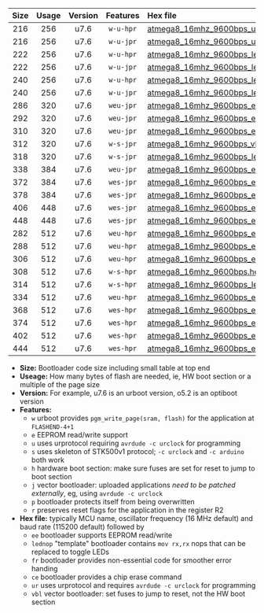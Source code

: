 |Size|Usage|Version|Features|Hex file|
|:-:|:-:|:-:|:-:|:--|
|216|256|u7.6|`w-u-hpr`|[atmega8_16mhz_9600bps_ur.hex](https://raw.githubusercontent.com/stefanrueger/urboot/main/atmega8_16mhz_9600bps_ur.hex)|
|216|256|u7.6|`w-u-jpr`|[atmega8_16mhz_9600bps_ur_vbl.hex](https://raw.githubusercontent.com/stefanrueger/urboot/main/atmega8_16mhz_9600bps_ur_vbl.hex)|
|222|256|u7.6|`w-u-hpr`|[atmega8_16mhz_9600bps_lednop_ur.hex](https://raw.githubusercontent.com/stefanrueger/urboot/main/atmega8_16mhz_9600bps_lednop_ur.hex)|
|222|256|u7.6|`w-u-jpr`|[atmega8_16mhz_9600bps_lednop_ur_vbl.hex](https://raw.githubusercontent.com/stefanrueger/urboot/main/atmega8_16mhz_9600bps_lednop_ur_vbl.hex)|
|240|256|u7.6|`w-u-hpr`|[atmega8_16mhz_9600bps_lednop_fr_ur.hex](https://raw.githubusercontent.com/stefanrueger/urboot/main/atmega8_16mhz_9600bps_lednop_fr_ur.hex)|
|240|256|u7.6|`w-u-jpr`|[atmega8_16mhz_9600bps_lednop_fr_ur_vbl.hex](https://raw.githubusercontent.com/stefanrueger/urboot/main/atmega8_16mhz_9600bps_lednop_fr_ur_vbl.hex)|
|286|320|u7.6|`weu-jpr`|[atmega8_16mhz_9600bps_ee_ur_vbl.hex](https://raw.githubusercontent.com/stefanrueger/urboot/main/atmega8_16mhz_9600bps_ee_ur_vbl.hex)|
|292|320|u7.6|`weu-jpr`|[atmega8_16mhz_9600bps_ee_lednop_ur_vbl.hex](https://raw.githubusercontent.com/stefanrueger/urboot/main/atmega8_16mhz_9600bps_ee_lednop_ur_vbl.hex)|
|310|320|u7.6|`weu-jpr`|[atmega8_16mhz_9600bps_ee_lednop_fr_ur_vbl.hex](https://raw.githubusercontent.com/stefanrueger/urboot/main/atmega8_16mhz_9600bps_ee_lednop_fr_ur_vbl.hex)|
|312|320|u7.6|`w-s-jpr`|[atmega8_16mhz_9600bps_vbl.hex](https://raw.githubusercontent.com/stefanrueger/urboot/main/atmega8_16mhz_9600bps_vbl.hex)|
|318|320|u7.6|`w-s-jpr`|[atmega8_16mhz_9600bps_lednop_vbl.hex](https://raw.githubusercontent.com/stefanrueger/urboot/main/atmega8_16mhz_9600bps_lednop_vbl.hex)|
|338|384|u7.6|`weu-jpr`|[atmega8_16mhz_9600bps_ee_lednop_fr_ce_ur_vbl.hex](https://raw.githubusercontent.com/stefanrueger/urboot/main/atmega8_16mhz_9600bps_ee_lednop_fr_ce_ur_vbl.hex)|
|372|384|u7.6|`wes-jpr`|[atmega8_16mhz_9600bps_ee_vbl.hex](https://raw.githubusercontent.com/stefanrueger/urboot/main/atmega8_16mhz_9600bps_ee_vbl.hex)|
|378|384|u7.6|`wes-jpr`|[atmega8_16mhz_9600bps_ee_lednop_vbl.hex](https://raw.githubusercontent.com/stefanrueger/urboot/main/atmega8_16mhz_9600bps_ee_lednop_vbl.hex)|
|406|448|u7.6|`wes-jpr`|[atmega8_16mhz_9600bps_ee_lednop_fr_vbl.hex](https://raw.githubusercontent.com/stefanrueger/urboot/main/atmega8_16mhz_9600bps_ee_lednop_fr_vbl.hex)|
|448|448|u7.6|`wes-jpr`|[atmega8_16mhz_9600bps_ee_lednop_fr_ce_vbl.hex](https://raw.githubusercontent.com/stefanrueger/urboot/main/atmega8_16mhz_9600bps_ee_lednop_fr_ce_vbl.hex)|
|282|512|u7.6|`weu-hpr`|[atmega8_16mhz_9600bps_ee_ur.hex](https://raw.githubusercontent.com/stefanrueger/urboot/main/atmega8_16mhz_9600bps_ee_ur.hex)|
|288|512|u7.6|`weu-hpr`|[atmega8_16mhz_9600bps_ee_lednop_ur.hex](https://raw.githubusercontent.com/stefanrueger/urboot/main/atmega8_16mhz_9600bps_ee_lednop_ur.hex)|
|306|512|u7.6|`weu-hpr`|[atmega8_16mhz_9600bps_ee_lednop_fr_ur.hex](https://raw.githubusercontent.com/stefanrueger/urboot/main/atmega8_16mhz_9600bps_ee_lednop_fr_ur.hex)|
|308|512|u7.6|`w-s-hpr`|[atmega8_16mhz_9600bps.hex](https://raw.githubusercontent.com/stefanrueger/urboot/main/atmega8_16mhz_9600bps.hex)|
|314|512|u7.6|`w-s-hpr`|[atmega8_16mhz_9600bps_lednop.hex](https://raw.githubusercontent.com/stefanrueger/urboot/main/atmega8_16mhz_9600bps_lednop.hex)|
|334|512|u7.6|`weu-hpr`|[atmega8_16mhz_9600bps_ee_lednop_fr_ce_ur.hex](https://raw.githubusercontent.com/stefanrueger/urboot/main/atmega8_16mhz_9600bps_ee_lednop_fr_ce_ur.hex)|
|368|512|u7.6|`wes-hpr`|[atmega8_16mhz_9600bps_ee.hex](https://raw.githubusercontent.com/stefanrueger/urboot/main/atmega8_16mhz_9600bps_ee.hex)|
|374|512|u7.6|`wes-hpr`|[atmega8_16mhz_9600bps_ee_lednop.hex](https://raw.githubusercontent.com/stefanrueger/urboot/main/atmega8_16mhz_9600bps_ee_lednop.hex)|
|402|512|u7.6|`wes-hpr`|[atmega8_16mhz_9600bps_ee_lednop_fr.hex](https://raw.githubusercontent.com/stefanrueger/urboot/main/atmega8_16mhz_9600bps_ee_lednop_fr.hex)|
|444|512|u7.6|`wes-hpr`|[atmega8_16mhz_9600bps_ee_lednop_fr_ce.hex](https://raw.githubusercontent.com/stefanrueger/urboot/main/atmega8_16mhz_9600bps_ee_lednop_fr_ce.hex)|

- **Size:** Bootloader code size including small table at top end
- **Useage:** How many bytes of flash are needed, ie, HW boot section or a multiple of the page size
- **Version:** For example, u7.6 is an urboot version, o5.2 is an optiboot version
- **Features:**
  + `w` urboot provides `pgm_write_page(sram, flash)` for the application at `FLASHEND-4+1`
  + `e` EEPROM read/write support
  + `u` uses urprotocol requiring `avrdude -c urclock` for programming
  + `s` uses skeleton of STK500v1 protocol; `-c urclock` and `-c arduino` both work
  + `h` hardware boot section: make sure fuses are set for reset to jump to boot section
  + `j` vector bootloader: uploaded applications *need to be patched externally*, eg, using `avrdude -c urclock`
  + `p` bootloader protects itself from being overwritten
  + `r` preserves reset flags for the application in the register R2
- **Hex file:** typically MCU name, oscillator frequency (16 MHz default) and baud rate (115200 default) followed by
  + `ee` bootloader supports EEPROM read/write
  + `lednop` "template" bootloader contains `mov rx,rx` nops that can be replaced to toggle LEDs
  + `fr` bootloader provides non-essential code for smoother error handing
  + `ce` bootloader provides a chip erase command
  + `ur` uses urprotocol and requires `avrdude -c urclock` for programming
  + `vbl` vector bootloader: set fuses to jump to reset, not the HW boot section
